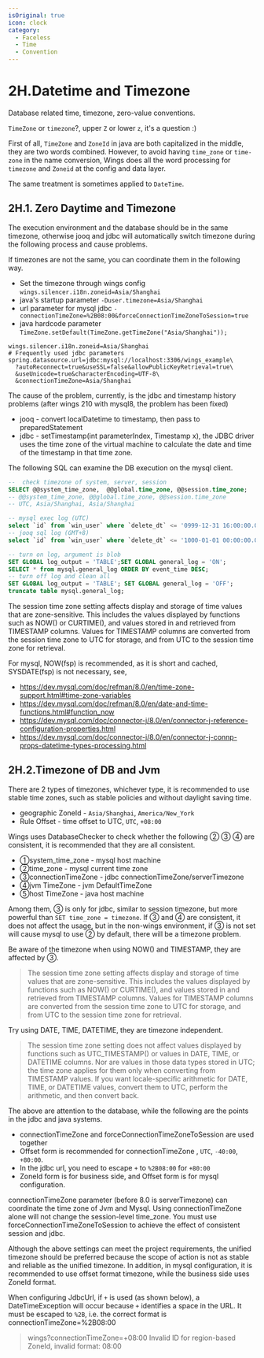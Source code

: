 ```yaml
---
isOriginal: true
icon: clock
category:
  - Faceless
  - Time
  - Convention
---
```


# 2H.Datetime and Timezone

Database related time, timezone, zero-value conventions.

`TimeZone` or `timezone`?, upper `Z` or lower `z`, it's a question :)

First of all, `TimeZone` and `ZoneId` in java are both capitalized in the middle, they are two words combined.
However, to avoid having `time_zone` or `time-zone` in the name conversion, Wings does all the word processing
for `timezone` and `Zoneid` at the config and data layer.

The same treatment is sometimes applied to `DateTime`.

## 2H.1. Zero Daytime and Timezone

The execution environment and the database should be in the same timezone, otherwise jooq and jdbc
will automatically switch timezone during the following process and cause problems.

If timezones are not the same, you can coordinate them in the following way.

* Set the timezone through  wings config `wings.silencer.i18n.zoneid=Asia/Shanghai`
* java's startup parameter `-Duser.timezone=Asia/Shanghai`
* url parameter for mysql jdbc `-connectionTimeZone=%2B08:00&forceConnectionTimeZoneToSession=true`
* java hardcode parameter `TimeZone.setDefault(TimeZone.getTimeZone("Asia/Shanghai"));`

```properties
wings.silencer.i18n.zoneid=Asia/Shanghai
# Frequently used jdbc parameters
spring.datasource.url=jdbc:mysql://localhost:3306/wings_example\
  ?autoReconnect=true&useSSL=false&allowPublicKeyRetrieval=true\
  &useUnicode=true&characterEncoding=UTF-8\
  &connectionTimeZone=Asia/Shanghai
```

The cause of the problem, currently, is the jdbc and timestamp history problems
(after wings 210  with mysql8, the problem has been fixed)

* jooq - convert localDatetime to timestamp, then pass to preparedStatement
* jdbc - setTimestamp(int parameterIndex, Timestamp x),
  the JDBC driver uses the time zone of the virtual machine
  to calculate the date and time of the timestamp in that time zone.

The following SQL can examine the DB execution on the mysql client.

```sql
--  check timezone of system, server, session
SELECT @@system_time_zone,  @@global.time_zone, @@session.time_zone;
-- @@system_time_zone, @@global.time_zone, @@session.time_zone
-- UTC, Asia/Shanghai, Asia/Shanghai

-- mysql exec log (UTC)
select `id` from `win_user` where `delete_dt` <= '0999-12-31 16:00:00.0';
-- jooq sql log (GMT+8)
select `id` from `win_user` where `delete_dt` <= '1000-01-01 00:00:00.0';

-- turn on log, argument is blob
SET GLOBAL log_output = 'TABLE';SET GLOBAL general_log = 'ON';
SELECT * from mysql.general_log ORDER BY event_time DESC;
-- turn off log and clean all
SET GLOBAL log_output = 'TABLE'; SET GLOBAL general_log = 'OFF';
truncate table mysql.general_log;
```

The session time zone setting affects display and storage of time values that are zone-sensitive.
This includes the values displayed by functions such as NOW() or CURTIME(),
and values stored in and retrieved from TIMESTAMP columns. Values for TIMESTAMP columns are converted
from the session time zone to UTC for storage, and from UTC to the session time zone for retrieval.

For mysql, NOW(fsp) is recommended, as it is short and cached, SYSDATE(fsp) is not necessary, see,

* <https://dev.mysql.com/doc/refman/8.0/en/time-zone-support.html#time-zone-variables>
* <https://dev.mysql.com/doc/refman/8.0/en/date-and-time-functions.html#function_now>
* <https://dev.mysql.com/doc/connector-j/8.0/en/connector-j-reference-configuration-properties.html>
* <https://dev.mysql.com/doc/connector-j/8.0/en/connector-j-connp-props-datetime-types-processing.html>

## 2H.2.Timezone of DB and Jvm

There are 2 types of timezones, whichever type, it is recommended to use stable time zones,
such as stable policies  and without daylight saving time.

* geographic ZoneId - `Asia/Shanghai`, `America/New_York`
* Rule Offset - time offset to UTC, `UTC`, `+08:00`

Wings uses DatabaseChecker to check whether the following ② ③ ④ are consistent,
it is recommended that they are all consistent.

* ①system_time_zone - mysql host machine
* ②time_zone - mysql current time zone
* ③connectionTimeZone - jdbc connectionTimeZone/serverTimezone
* ④jvm TimeZone - jvm DefaultTimeZone
* ⑤host TimeZone - java host machine

Among them, ③ is only for jdbc, similar to session timezone, but more powerful than `SET time_zone = timezone`.
If ③ and ④ are consistent, it does not affect the usage, but in the non-wings environment,
if ③ is not set will cause mysql to use ② by default, there will be a timezone problem.

Be aware of the timezone when using NOW() and TIMESTAMP, they are affected by ③.

> The session time zone setting affects display and storage of time values that are zone-sensitive.
> This includes the values displayed by functions such as NOW() or CURTIME(),
> and values stored in and retrieved from TIMESTAMP columns.
> Values for TIMESTAMP columns are converted from the session time zone to UTC for storage,
> and from UTC to the session time zone for retrieval.

Try using DATE, TIME, DATETIME, they are timezone independent.

> The session time zone setting does not affect values displayed by functions such as UTC_TIMESTAMP()
> or values in DATE, TIME, or DATETIME columns. Nor are values in those data types stored in UTC;
> the time zone applies for them only when converting from TIMESTAMP values.
> If you want locale-specific arithmetic for DATE, TIME, or DATETIME values,
> convert them to UTC, perform the arithmetic, and then convert back.

The above are attention to the database, while the following are the points in the jdbc and java systems.

* connectionTimeZone and forceConnectionTimeZoneToSession are used together
* Offset form is recommended for connectionTimeZone , `UTC`, `-40:00`, `+80:00`.
* In the jdbc url, you need to escape `+` to `%2B08:00` for `+80:00`
* ZoneId form is for business side, and Offset form is for mysql configuration.

connectionTimeZone parameter (before 8.0 is serverTimezone) can coordinate the time zone of Jvm and Mysql.
Using connectionTimeZone alone will not change the session-level time_zone.
You must use forceConnectionTimeZoneToSession to achieve the effect of consistent session and jdbc.

Although the above settings can meet the project requirements, the unified timezone should be preferred
because the scope of action is not as stable and reliable as the unified timezone.
In addition, in mysql configuration, it is recommended to use offset format timezone,
while the business side uses ZoneId format.

When configuring JdbcUrl, if `+` is used (as shown below), a DateTimeException will occur
because `+` identifies a space in the URL. It must be escaped to `%2B`, i.e. the correct format
is connectionTimeZone=%2B08:00

>wings?connectionTimeZone=+08:00
>Invalid ID for region-based ZoneId, invalid format:  08:00
